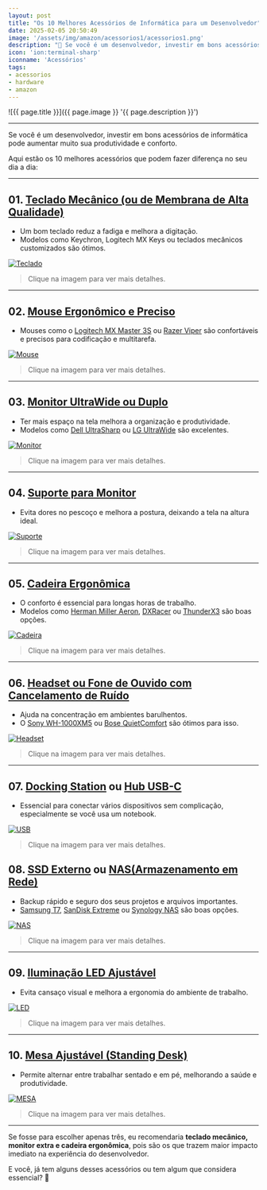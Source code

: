 ```yaml
---
layout: post
title: "Os 10 Melhores Acessórios de Informática para um Desenvolvedor"
date: 2025-02-05 20:50:49
image: '/assets/img/amazon/acessorios1/acessorios1.png'
description: "🚀 Se você é um desenvolvedor, investir em bons acessórios de informática pode aumentar muito sua produtividade e conforto."
icon: 'ion:terminal-sharp'
iconname: 'Acessórios'
tags:
- acessorios
- hardware
- amazon
---
```


![{{ page.title }}]({{ page.image }} '{{ page.description }}')

---

Se você é um desenvolvedor, investir em bons acessórios de informática pode aumentar muito sua produtividade e conforto. 

Aqui estão os 10 melhores acessórios que podem fazer diferença no seu dia a dia:

---

## 01. [Teclado Mecânico (ou de Membrana de Alta Qualidade)](https://terminalroot.com.br/2023/09/conheca-10-teclados-mecanicos-sem-fio-e-ergonomicos-que-vale-a-pena-ter.html)
- Um bom teclado reduz a fadiga e melhora a digitação.  
- Modelos como Keychron, Logitech MX Keys ou teclados mecânicos customizados são ótimos.  

[![Teclado](/assets/img/hardware/teclados/03.jpg)](https://terminalroot.com.br/2023/09/conheca-10-teclados-mecanicos-sem-fio-e-ergonomicos-que-vale-a-pena-ter.html)
> Clique na imagem para ver mais detalhes.

---

## 02. [Mouse Ergonômico e Preciso](https://amzn.to/4jNH30M)
- Mouses como o [Logitech MX Master 3S](https://amzn.to/4jNH30M) ou [Razer Viper](https://amzn.to/42LiBXO) são confortáveis e precisos para codificação e multitarefa.  


[![Mouse](/assets/img/amazon/acessorios1/mouse.jpg)](https://amzn.to/42LiBXO)
> Clique na imagem para ver mais detalhes.

---

## 03. [Monitor UltraWide ou Duplo](https://amzn.to/40KXD8E)  
- Ter mais espaço na tela melhora a organização e produtividade.  
- Modelos como [Dell UltraSharp](https://amzn.to/3WOiHKk) ou [LG UltraWide](https://amzn.to/3WSuRll) são excelentes.  

[![Monitor](/assets/img/amazon/acessorios1/monitor.jpg)](https://amzn.to/40KXD8E)
> Clique na imagem para ver mais detalhes.

---

## 04. [Suporte para Monitor](https://amzn.to/4hpBvYq)
- Evita dores no pescoço e melhora a postura, deixando a tela na altura ideal.  

[![Suporte](/assets/img/amazon/acessorios1/suporte.jpg)](https://amzn.to/4hpBvYq)
> Clique na imagem para ver mais detalhes.

---

## 05. [Cadeira Ergonômica](https://amzn.to/3Q706W7)
- O conforto é essencial para longas horas de trabalho.  
- Modelos como [Herman Miller Aeron](https://amzn.to/3WPcXQF), [DXRacer](https://amzn.to/411OIAW) ou [ThunderX3](https://amzn.to/3Q87CA2) são boas opções.  

[![Cadeira](/assets/img/amazon/acessorios1/cadeira.jpg)](https://amzn.to/3Q87CA2)
> Clique na imagem para ver mais detalhes.

---

## 06. [Headset ou Fone de Ouvido com Cancelamento de Ruído](https://amzn.to/4gvjVB2)
- Ajuda na concentração em ambientes barulhentos.  
- O [Sony WH-1000XM5](https://amzn.to/4gvjVB2) ou [Bose QuietComfort](https://amzn.to/3ErDhdf) são ótimos para isso.

[![Headset](/assets/img/amazon/acessorios1/fones.jpg)](https://amzn.to/4gvjVB2)
> Clique na imagem para ver mais detalhes.

---

## 07. [Docking Station](https://amzn.to/4aQ4GBt) ou [Hub USB-C](https://amzn.to/4aQ4GBt)
- Essencial para conectar vários dispositivos sem complicação, especialmente se você usa um notebook.  

[![USB](/assets/img/amazon/acessorios1/usb.jpg)](https://amzn.to/4aQ4GBt)
> Clique na imagem para ver mais detalhes.

## 08. [SSD Externo](https://amzn.to/4jKFhNE) ou [NAS(Armazenamento em Rede)](https://amzn.to/4gzTs5j)
- Backup rápido e seguro dos seus projetos e arquivos importantes.  
- [Samsung T7](https://amzn.to/4jKFhNE), [SanDisk Extreme](https://amzn.to/4jKL9Xm) ou [Synology NAS](https://amzn.to/4gzTs5j) são boas opções.  

[![NAS](/assets/img/amazon/acessorios1/nas.jpg)](https://amzn.to/4gzTs5j)
> Clique na imagem para ver mais detalhes.

---

## 09. [Iluminação LED Ajustável](https://amzn.to/4aQNdsY)
- Evita cansaço visual e melhora a ergonomia do ambiente de trabalho.  

[![LED](/assets/img/amazon/acessorios1/led.jpg)](https://amzn.to/4aQNdsY)
> Clique na imagem para ver mais detalhes.

---

## 10. [Mesa Ajustável (Standing Desk)](https://amzn.to/4jKFLmW)
- Permite alternar entre trabalhar sentado e em pé, melhorando a saúde e produtividade.  

[![MESA](/assets/img/amazon/acessorios1/mesa.jpg)](https://amzn.to/4jKFLmW)
> Clique na imagem para ver mais detalhes.

---

Se fosse para escolher apenas três, eu recomendaria **teclado mecânico, monitor extra e cadeira ergonômica**, pois são os que trazem maior impacto imediato na experiência do desenvolvedor.  

E você, já tem alguns desses acessórios ou tem algum que considera essencial? 🚀


